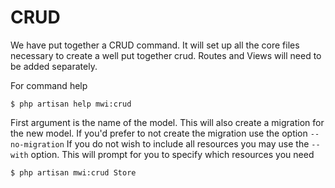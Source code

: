 # CRUD
We have put together a CRUD command. It will set up all the core files necessary to create a well put together crud. Routes and Views will need to be added separately.

For command help
```shell
$ php artisan help mwi:crud
```

First argument is the name of the model. This will also create a migration for the new model. If you'd prefer to not create the migration use the option `--no-migration`
If you do not wish to include all resources you may use the `--with` option. This will prompt for you to specify which resources you need
```shell
$ php artisan mwi:crud Store
```